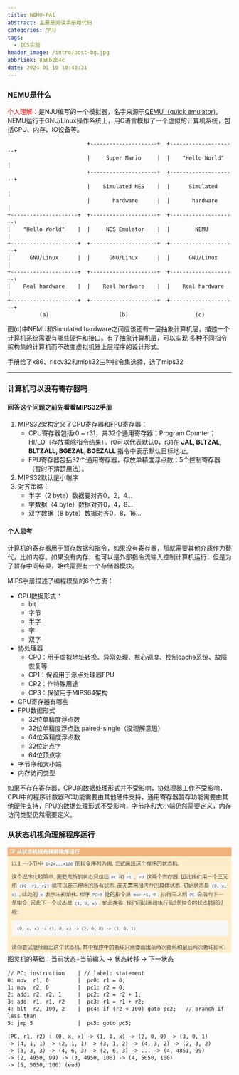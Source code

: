 ```yaml
---
title: NEMU-PA1
abstract: 主要是阅读手册和代码
categories: 学习
tags:
  - ICS实验
header_image: /intro/post-bg.jpg
abbrlink: 8a6b2b4c
date: 2024-01-10 10:43:31
---
```

### NEMU是什么
<font color=red>个人理解：</font>是NJU编写的一个模拟器，名字来源于[QEMU（quick emulator)](https://zh.wikipedia.org/wiki/QEMU)。NEMU运行于GNU/Linux操作系统上，用C语言模拟了一个虚拟的计算机系统，包括CPU、内存、IO设备等。

```
                         +---------------------+  +---------------------+
                         |     Super Mario     |  |    "Hello World"    |
                         +---------------------+  +---------------------+
                         |    Simulated NES    |  |      Simulated      |
                         |       hardware      |  |       hardware      |
+---------------------+  +---------------------+  +---------------------+
|    "Hello World"    |  |     NES Emulator    |  |        NEMU         |
+---------------------+  +---------------------+  +---------------------+
|      GNU/Linux      |  |      GNU/Linux      |  |      GNU/Linux      |
+---------------------+  +---------------------+  +---------------------+
|    Real hardware    |  |    Real hardware    |  |    Real hardware    |
+---------------------+  +---------------------+  +---------------------+
          (a)                      (b)                     (c)
```
图(c)中NEMU和Simulated hardware之间应该还有一层抽象计算机层，描述一个计算机系统需要有哪些硬件和接口。有了抽象计算机层，可以实现
多种不同指令架构集的计算机而不改变虚拟机器上层程序的设计形式。

手册给了x86、riscv32和mips32三种指令集选择，选了mips32

---
### 计算机可以没有寄存器吗
#### 回答这个问题之前先看看MIPS32手册
1. MIPS32架构定义了CPU寄存器和FPU寄存器：
   - CPU寄存器包括r0 ~ r31，共32个通用寄存器；Program Counter；HI/LO（存放乘除指令结果）。r0可以代表默认0，r31在 **JAL, BLTZAL, BLTZALL, BGEZAL, BGEZALL** 指令中表示默认目标地址。
   - FPU寄存器包括32个通用寄存器，存放单精度浮点数；5个控制寄存器（暂时不清楚用法）。
2. MIPS32默认是小端序
3. 对齐策略：
   - 半字（2 byte）数据要对齐0，2，4...
   - 字数据（4 byte）数据对齐0，4，8...
   - 双字数据（8 byte）数据对齐0，8，16...
#### 个人思考
计算机的寄存器用于暂存数据和指令，如果没有寄存器，那就需要其他介质作为替代，比如内存。如果没有内存，也可以是外部指令流输入控制计算机运行，但是为了暂存中间结果，始终需要有一个存储器模块。

MIPS手册描述了编程模型的6个方面：
- CPU数据形式：
  - bit
  - 字节
  - 半字
  - 字
  - 双字
- 协处理器
  - CP0：用于虚拟地址转换、异常处理、核心调度、控制cache系统、故障恢复等
  - CP1：保留用于浮点处理器FPU
  - CP2：作特殊用途
  - CP3：保留用于MIPS64架构
- CPU寄存器有哪些
- FPU数据形式
  - 32位单精度浮点数
  - 32位单精度浮点数 paired-single（没理解意思）
  - 64位双精度浮点数
  - 32位定点字
  - 64位顶点字
- 字节序和大小端
- 内存访问类型

如果不存在寄存器，CPU的数据处理形式并不受影响，协处理器工作不受影响，CPU中的程序计数器PC功能需要由其他硬件支持，通用寄存器暂存功能需要由其他硬件支持，FPU的数据处理形式不受影响，字节序和大小端仍然需要定义，内存访问类型仍然需要定义。

### 从状态机视角理解程序运行
![pa1](NEMU-PA1/1.jpg)
图灵机的基础：当前状态+当前输入 -> 状态转移 -> 下一状态
```
// PC: instruction    | // label: statement
0: mov  r1, 0         |  pc0: r1 = 0;
1: mov  r2, 0         |  pc1: r2 = 0;
2: addi r2, r2, 1     |  pc2: r2 = r2 + 1;
3: add  r1, r1, r2    |  pc3: r1 = r1 + r2;
4: blt  r2, 100, 2    |  pc4: if (r2 < 100) goto pc2;   // branch if less than
5: jmp 5              |  pc5: goto pc5;
```

```
(PC, r1, r2) : (0, x, x) -> (1, 0, x) -> (2, 0, 0) -> (3, 0, 1)
-> (4, 1, 1) -> (2, 1, 1) -> (3, 1, 2) -> (4, 3, 2) -> (2, 3, 2)
-> (3, 3, 3) -> (4, 6, 3) -> (2, 6, 3) -> ... -> (4, 4851, 99) 
-> (2, 4950, 99) -> (3, 4950, 100) -> (4, 5050, 100) 
-> (5, 5050, 100) (end)
```


 

